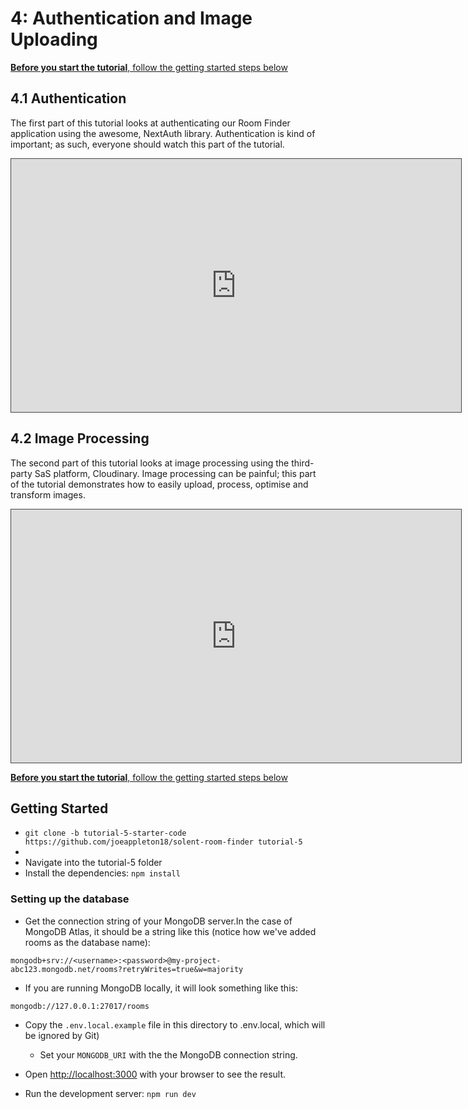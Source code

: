 # 4: Authentication and Image Uploading

[**Before you start the tutorial**, follow the getting started steps below](#getting-started)

## 4.1 Authentication 

The first part of this tutorial looks at authenticating our Room Finder application using the awesome, NextAuth library. Authentication is kind of important; as such, everyone should watch this part of the tutorial. 

<iframe src="https://solent.cloud.panopto.eu/Panopto/Pages/Embed.aspx?id=a48236b2-522b-495b-b1f6-af4d010948a2&autoplay=false&offerviewer=true&showtitle=true&showbrand=true&captions=true&interactivity=all" height="405" width="720" style="border: 1px solid #464646;" allowfullscreen allow="autoplay"></iframe>

## 4.2 Image Processing 

The second part of this tutorial looks at image processing using the third-party SaS platform, Cloudinary. Image processing can be painful; this part of the tutorial demonstrates how to easily upload, process, optimise and transform images. 

<iframe src="https://solent.cloud.panopto.eu/Panopto/Pages/Embed.aspx?id=fbd84ecc-4c51-4ace-975d-af4d0137349e&autoplay=false&offerviewer=true&showtitle=true&showbrand=true&captions=true&interactivity=all" height="405" width="720" style="border: 1px solid #464646;" allowfullscreen allow="autoplay"></iframe>



[**Before you start the tutorial**, follow the getting started steps below](#getting-started)

## Getting Started 

- `git clone -b tutorial-5-starter-code https://github.com/joeappleton18/solent-room-finder tutorial-5`
- 
- Navigate into the tutorial-5 folder
- Install the dependencies: `npm install`

### Setting up the database

- Get the connection string of your MongoDB server.In the case of MongoDB Atlas, it should be a string like this (notice how we've added rooms as the database name):

`mongodb+srv://<username>:<password>@my-project-abc123.mongodb.net/rooms?retryWrites=true&w=majority`

- If you are running MongoDB locally, it will look something like this:

`mongodb://127.0.0.1:27017/rooms`

- Copy the `.env.local.example` file in this directory to .env.local, which will be ignored by Git)

  - Set your `MONGODB_URI` with the the MongoDB connection string.

- Open [http://localhost:3000](http://localhost:3000) with your browser to see the result.

- Run the development server: `npm run dev`

